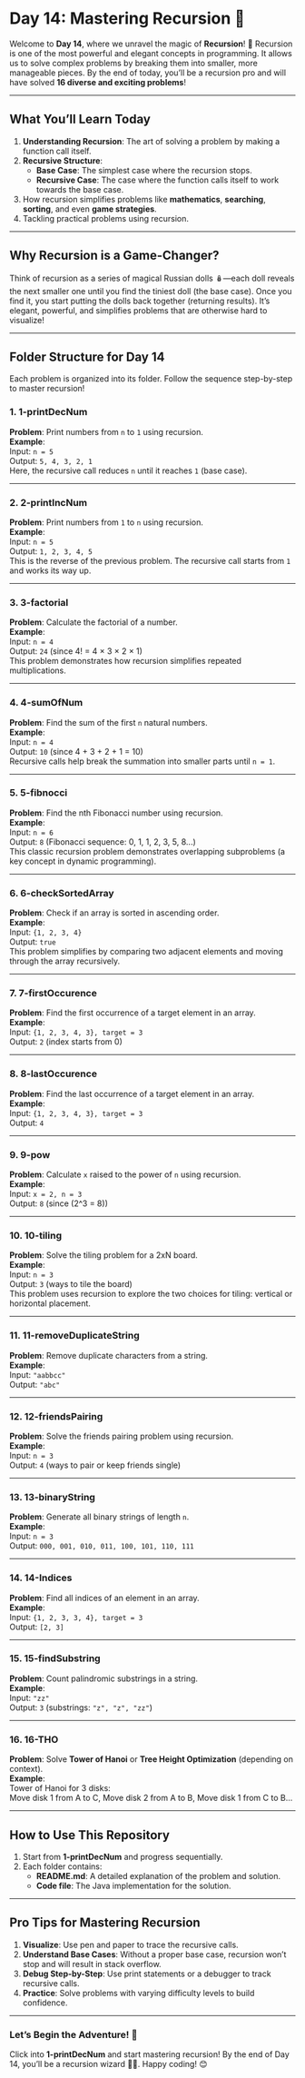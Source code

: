 # **Day 14: Mastering Recursion** 🎯  

Welcome to **Day 14**, where we unravel the magic of **Recursion**! 🌟 Recursion is one of the most powerful and elegant concepts in programming. It allows us to solve complex problems by breaking them into smaller, more manageable pieces. By the end of today, you’ll be a recursion pro and will have solved **16 diverse and exciting problems**!  

---

## **What You’ll Learn Today**  
1. **Understanding Recursion**: The art of solving a problem by making a function call itself.  
2. **Recursive Structure**:  
   - **Base Case**: The simplest case where the recursion stops.  
   - **Recursive Case**: The case where the function calls itself to work towards the base case.  
3. How recursion simplifies problems like **mathematics**, **searching**, **sorting**, and even **game strategies**.  
4. Tackling practical problems using recursion.  

---

## **Why Recursion is a Game-Changer?**  
Think of recursion as a series of magical Russian dolls 🪆—each doll reveals the next smaller one until you find the tiniest doll (the base case). Once you find it, you start putting the dolls back together (returning results). It’s elegant, powerful, and simplifies problems that are otherwise hard to visualize!  

---

## **Folder Structure for Day 14**  

Each problem is organized into its folder. Follow the sequence step-by-step to master recursion!  

### **1. 1-printDecNum**  
**Problem**: Print numbers from `n` to `1` using recursion.  
**Example**:  
Input: `n = 5`  
Output: `5, 4, 3, 2, 1`  
Here, the recursive call reduces `n` until it reaches `1` (base case).  

---

### **2. 2-printIncNum**  
**Problem**: Print numbers from `1` to `n` using recursion.  
**Example**:  
Input: `n = 5`  
Output: `1, 2, 3, 4, 5`  
This is the reverse of the previous problem. The recursive call starts from `1` and works its way up.  

---

### **3. 3-factorial**  
**Problem**: Calculate the factorial of a number.  
**Example**:  
Input: `n = 4`  
Output: `24` (since 4! = 4 × 3 × 2 × 1)  
This problem demonstrates how recursion simplifies repeated multiplications.  

---

### **4. 4-sumOfNum**  
**Problem**: Find the sum of the first `n` natural numbers.  
**Example**:  
Input: `n = 4`  
Output: `10` (since 4 + 3 + 2 + 1 = 10)  
Recursive calls help break the summation into smaller parts until `n = 1`.  

---

### **5. 5-fibnocci**  
**Problem**: Find the nth Fibonacci number using recursion.  
**Example**:  
Input: `n = 6`  
Output: `8` (Fibonacci sequence: 0, 1, 1, 2, 3, 5, 8...)  
This classic recursion problem demonstrates overlapping subproblems (a key concept in dynamic programming).  

---

### **6. 6-checkSortedArray**  
**Problem**: Check if an array is sorted in ascending order.  
**Example**:  
Input: `{1, 2, 3, 4}`  
Output: `true`  
This problem simplifies by comparing two adjacent elements and moving through the array recursively.  

---

### **7. 7-firstOccurence**  
**Problem**: Find the first occurrence of a target element in an array.  
**Example**:  
Input: `{1, 2, 3, 4, 3}, target = 3`  
Output: `2` (index starts from 0)  

---

### **8. 8-lastOccurence**  
**Problem**: Find the last occurrence of a target element in an array.  
**Example**:  
Input: `{1, 2, 3, 4, 3}, target = 3`  
Output: `4`  

---

### **9. 9-pow**  
**Problem**: Calculate `x` raised to the power of `n` using recursion.  
**Example**:  
Input: `x = 2, n = 3`  
Output: `8` (since \(2^3 = 8\))  

---

### **10. 10-tiling**  
**Problem**: Solve the tiling problem for a 2xN board.  
**Example**:  
Input: `n = 3`  
Output: `3` (ways to tile the board)  
This problem uses recursion to explore the two choices for tiling: vertical or horizontal placement.  

---

### **11. 11-removeDuplicateString**  
**Problem**: Remove duplicate characters from a string.  
**Example**:  
Input: `"aabbcc"`  
Output: `"abc"`  

---

### **12. 12-friendsPairing**  
**Problem**: Solve the friends pairing problem using recursion.  
**Example**:  
Input: `n = 3`  
Output: `4` (ways to pair or keep friends single)  

---

### **13. 13-binaryString**  
**Problem**: Generate all binary strings of length `n`.  
**Example**:  
Input: `n = 3`  
Output: `000, 001, 010, 011, 100, 101, 110, 111`  

---

### **14. 14-Indices**  
**Problem**: Find all indices of an element in an array.  
**Example**:  
Input: `{1, 2, 3, 3, 4}, target = 3`  
Output: `[2, 3]`  

---

### **15. 15-findSubstring**  
**Problem**: Count palindromic substrings in a string.  
**Example**:  
Input: `"zz"`  
Output: `3` (substrings: `"z", "z", "zz"`)  

---

### **16. 16-THO**  
**Problem**: Solve **Tower of Hanoi** or **Tree Height Optimization** (depending on context).  
**Example**:  
Tower of Hanoi for 3 disks:  
Move disk 1 from A to C, Move disk 2 from A to B, Move disk 1 from C to B...  

---

## **How to Use This Repository**  
1. Start from **1-printDecNum** and progress sequentially.  
2. Each folder contains:  
   - **README.md**: A detailed explanation of the problem and solution.  
   - **Code file**: The Java implementation for the solution.  

---

## **Pro Tips for Mastering Recursion**  
1. **Visualize**: Use pen and paper to trace the recursive calls.  
2. **Understand Base Cases**: Without a proper base case, recursion won’t stop and will result in stack overflow.  
3. **Debug Step-by-Step**: Use print statements or a debugger to track recursive calls.  
4. **Practice**: Solve problems with varying difficulty levels to build confidence.  

---

### **Let’s Begin the Adventure! 🚀**  
Click into **1-printDecNum** and start mastering recursion! By the end of Day 14, you’ll be a recursion wizard 🧙‍♂️. Happy coding! 😊